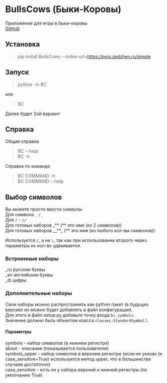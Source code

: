 # BullsCows (Быки-Коровы)
Приложение для игры в быки-коровы \
[GitHub](https://github.com/pypi-zedzhen/BullsCows)

## Установка
> pip install BullsCows --index-url=https://pypi.zedzhen.ru/simple

## Запуск
> python -m BC 

или
> BC
 
Далее будет 2ой вариант
## Справка
Общая справка
> BC --help \
> BC -h

Справка по команде
> BC COMMAND -h \
> BC COMMAND --help
## Выбор символов
Вы можете просто ввести символы \
Для символа `_` `/_` \
Для `/` - `//` \
Для готовых наборов \_\*\* (\*\* это имя (из 2 символов)) \
Для готовых наборов \_\_\*\*\_ (\*\* это имя (из любого кол-вы символов))

Используется `/`, а не `\`, так как при использовании второго через параметры их кол-во удваивается. 

### Встроенные наборы
_ru русские буквы \
_en английские буквы \
_di цифры

### Дополнительные наборы
Свои наборы можно распространять как python пакет (в будущих версиях их можно будет добавлять в файл конфигурации). \
Для этого в файл setup.py добавьте точку входа `bc_symbols`.\
Значение должно быть объектом класса `classes.StandardSymbol`.\
#### Параметры
symbols - набор символов (в нижнем регистре) \
about - описание (показывается пользователю) \
symbols_upper - набор символов в верхнем регистре (если не указан (и case_sensitive=True) используется метод upper,
что в большинстве случаев достаточно) \
case_sensitive - есть ли у набора верхний и нижний регистры (по умолчанию True)
